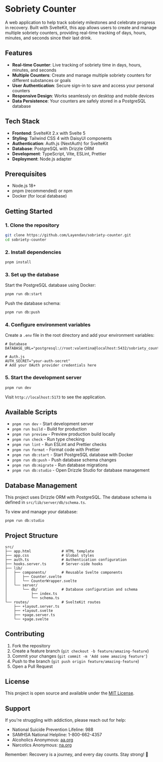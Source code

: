 # Sobriety Counter

A web application to help track sobriety milestones and celebrate progress in recovery. Built with SvelteKit, this app allows users to create and manage multiple sobriety counters, providing real-time tracking of days, hours, minutes, and seconds since their last drink.

## Features

- **Real-time Counter**: Live tracking of sobriety time in days, hours, minutes, and seconds
- **Multiple Counters**: Create and manage multiple sobriety counters for different substances or goals
- **User Authentication**: Secure sign-in to save and access your personal counters
- **Responsive Design**: Works seamlessly on desktop and mobile devices
- **Data Persistence**: Your counters are safely stored in a PostgreSQL database

## Tech Stack

- **Frontend**: SvelteKit 2.x with Svelte 5
- **Styling**: Tailwind CSS 4 with DaisyUI components
- **Authentication**: Auth.js (NextAuth) for SvelteKit
- **Database**: PostgreSQL with Drizzle ORM
- **Development**: TypeScript, Vite, ESLint, Prettier
- **Deployment**: Node.js adapter

## Prerequisites

- Node.js 18+
- pnpm (recommended) or npm
- Docker (for local database)

## Getting Started

### 1. Clone the repository

```bash
git clone https://github.com/Layendan/sobriety-counter.git
cd sobriety-counter
```

### 2. Install dependencies

```bash
pnpm install
```

### 3. Set up the database

Start the PostgreSQL database using Docker:

```bash
pnpm run db:start
```

Push the database schema:

```bash
pnpm run db:push
```

### 4. Configure environment variables

Create a `.env` file in the root directory and add your environment variables:

```env
# Database
DATABASE_URL="postgresql://root:valentina@localhost:5432/sobriety_counter"

# Auth.js
AUTH_SECRET="your-auth-secret"
# Add your OAuth provider credentials here
```

### 5. Start the development server

```bash
pnpm run dev
```

Visit `http://localhost:5173` to see the application.

## Available Scripts

- `pnpm run dev` - Start development server
- `pnpm run build` - Build for production
- `pnpm run preview` - Preview production build locally
- `pnpm run check` - Run type checking
- `pnpm run lint` - Run ESLint and Prettier checks
- `pnpm run format` - Format code with Prettier
- `pnpm run db:start` - Start PostgreSQL database with Docker
- `pnpm run db:push` - Push database schema changes
- `pnpm run db:migrate` - Run database migrations
- `pnpm run db:studio` - Open Drizzle Studio for database management

## Database Management

This project uses Drizzle ORM with PostgreSQL. The database schema is defined in `src/lib/server/db/schema.ts`.

To view and manage your database:

```bash
pnpm run db:studio
```

## Project Structure

```text
src/
├── app.html              # HTML template
├── app.css               # Global styles
├── auth.ts               # Authentication configuration
├── hooks.server.ts       # Server-side hooks
├── lib/
│   ├── components/       # Reusable Svelte components
│   │   ├── Counter.svelte
│   │   └── CounterWrapper.svelte
│   └── server/
│       └── db/           # Database configuration and schema
│           ├── index.ts
│           └── schema.ts
└── routes/               # SvelteKit routes
    ├── +layout.server.ts
    ├── +layout.svelte
    ├── +page.server.ts
    └── +page.svelte
```

## Contributing

1. Fork the repository
2. Create a feature branch (`git checkout -b feature/amazing-feature`)
3. Commit your changes (`git commit -m 'Add some amazing feature'`)
4. Push to the branch (`git push origin feature/amazing-feature`)
5. Open a Pull Request

## License

This project is open source and available under the [MIT License](LICENSE).

## Support

If you're struggling with addiction, please reach out for help:

- National Suicide Prevention Lifeline: 988
- SAMHSA National Helpline: 1-800-662-4357
- Alcoholics Anonymous: [aa.org](https://www.aa.org)
- Narcotics Anonymous: [na.org](https://www.na.org)

Remember: Recovery is a journey, and every day counts. Stay strong! 💪

